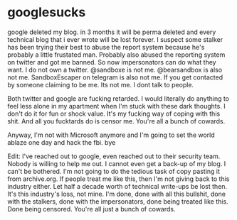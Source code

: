 # googlesucks


google deleted my blog. 
in 3 months it will be perma deleted and every technical blog that i ever wrote will be lost forever.
I suspect some stalker has been trying their best to abuse the report system because he's probably a little frustated man. Probably also abused the reporting system on twitter and got me banned.
So now impersonators can do what they want. 
I do not own a twitter. @sandboxe is not me. @bearsandbox is also not me. SandboxEscaper on telegram is also not me. If you get contacted by someone claiming to be me. Its not me. I dont talk to people.

Both twitter and google are fucking retarded. I would literally do anything to feel less alone in my apartment when I'm stuck with these dark thoughts. I don't do it for fun or shock value. It's my fucking way of coping with this shit. And all you fucktards do is censor me. You're all a bunch of cowards. 

Anyway, I'm not with Microsoft anymore and I'm going to set the world ablaze one day and hack the fbi. bye 

Edit: I've reached out to google, even reached out to their security team. Nobody is willing to help me out. I cannot even get a back-up of my blog. I can't be bothered. I'm not going to do the tedious task of copy pasting it from archive.org. If people treat me like this, then I'm not giving back to this industry either. Let half a decade worth of technical write-ups be lost then. It's this industry's loss, not mine. I'm done, done with all this bullshit, done with the stalkers, done with the impersonators, done being treated like this. Done being censored. You're all just a bunch of cowards.
